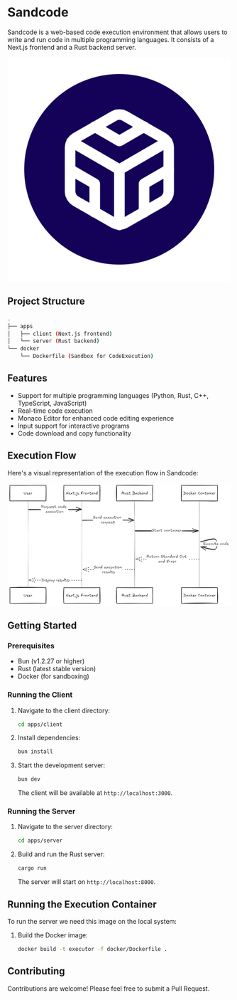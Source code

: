 # Sandcode

Sandcode is a web-based code execution environment that allows users to write and run code in multiple programming languages. It consists of a Next.js frontend and a Rust backend server.

![Sandcode Icon](images/icon.png)

## Project Structure

```bash
.
├── apps
│   ├── client (Next.js frontend)
│   └── server (Rust backend)
└── docker
    └── Dockerfile (Sandbox for CodeExecution)
```

## Features

- Support for multiple programming languages (Python, Rust, C++, TypeScript, JavaScript)
- Real-time code execution
- Monaco Editor for enhanced code editing experience
- Input support for interactive programs
- Code download and copy functionality

## Execution Flow

Here's a visual representation of the execution flow in Sandcode:

![Execution Flow](images/execution_flow.png)

## Getting Started

### Prerequisites

- Bun (v1.2.27 or higher)
- Rust (latest stable version)
- Docker (for sandboxing)

### Running the Client

1. Navigate to the client directory:

   ```bash
   cd apps/client
   ```

2. Install dependencies:

   ```bash
   bun install
   ```

3. Start the development server:

   ```bash
   bun dev
   ```

   The client will be available at `http://localhost:3000`.

### Running the Server

1. Navigate to the server directory:

   ```bash
   cd apps/server
   ```

2. Build and run the Rust server:

   ```bash
   cargo run
   ```

   The server will start on `http://localhost:8000`.

## Running the Execution Container

To run the server we need this image on the local system:

1. Build the Docker image:

   ```bash
   docker build -t executor -f docker/Dockerfile .
   ```

## Contributing

Contributions are welcome! Please feel free to submit a Pull Request.
